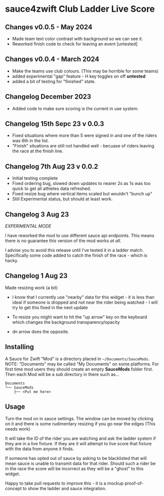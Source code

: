 sauce4zwift Club Ladder Live Score
========

Changes v0.0.5 - May 2024
-------------------------
* Made team text color contrast with background so we can see it.
* Reworked finish code to check for leaving an event [untested]

Changes v0.0.4 - March 2024
---------------------------

* Make the teams use club colours. (This may be horrible for some teams)
* added experimental "gap" feature - H key toggles on off **untested**
* added a bit of testing for "finished" state.

Changelog December 2023
-----------------------

* Added code to make sure scoring is the current in use system.

Changelog 15th Sepc 23 v 0.0.3
------------------------------

* Fixed situations where more than 5 were signed in and one of the riders was 6th in the list.
* "Finish" situations are still not handled well - becuase of riders leaving the race at the finish line.

Changelog 7th Aug 23 v 0.0.2
--------------------

* Initial testing complete
* Fixed ordering bug, slowed down updates to nearer 2s as 1s was too quick to get all athletes data refreshed.
* Fixed resize bug where vertical items scaled but wouldn't "bunch up"
* Still Experimental status, but should at least work.

Changelog 3 Aug 23
------------------
*EXPERIMENTAL MODE*

I have reworked the mod to use different sauce api endpoints.
This means there is no guarantee this version of the mod works *at all*.

I advise you to avoid this release until I've tested it in a ladder match.
Specifically some code added to catch the finish of the race - which is hacky.

Changelog 1 Aug 23
------------------
Made resizing work (a bit)
- I know that I currently use "nearby" data for this widget - it is less than ideal if someone is dropped and not near the rider being watched - I will try to get this fixed in the next update

- To resize you might want to hit the "up arrow" key on the keyboard which changes the background transparency/opacity
- dn arrow does the opposite.

Installing
--------
A Sauce for Zwift "Mod" is a directory placed in `~/Documents/SauceMods`.  NOTE: "Documents"
may be called "My Documents" on some platforms.  For first time mod users they should create
an empty **SauceMods** folder first.  Then each Mod will be a sub directory in there such as...
```
Documents
└── SauceMods
    ├── <Put me here>
```

Usage
--------
Turn the mod on in sauce settings.
The window can be moved by clicking on it and there is some rudimentary resizing if you go near the edges (This needs work)

It will take the ID of the rider you are watching and ask the ladder system if they are in a live fixture.
If they are it will attempt to live score that fixture with the data from anyone it finds.

If someone has opted out of sauce by asking to be blacklisted that will mean sauce is unable to transmit data for that rider.
Should such a rider be in the race the score will be incorrect as they will be a "ghost" to this widget.

Happy to take pull requests to improve this - it is a mockup proof-of-concept to show the ladder and sauce integration.
